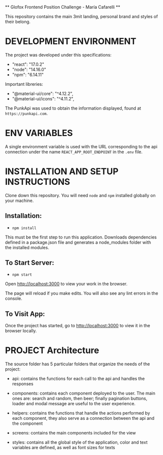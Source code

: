 ** Glofox Frontend Position Challenge - María Cafarelli **

This repository contains the main 3mit landing, personal brand and styles of their belong.

# DEVELOPMENT ENVIRONMENT

The project was developed under this specifications:

- "react": "17.0.2"
- "node": "14.16.0"
- "npm": "6.14.11"

Important libreries:

- "@material-ui/core": "^4.12.2",
- "@material-ui/icons": "^4.11.2",

The PunkApi was used to obtain the information displayed, found at `https://punkapi.com`. 

# ENV VARIABLES

A single environment variable is used with the URL corresponding to the api connection under the name `REACT_APP_ROOT_ENDPOINT` in the `.env` file.

# INSTALLATION AND SETUP INSTRUCTIONS

Clone down this repository. You will need `node` and `npm` installed globally on your machine.

## Installation:

- `npm install`

This must be the first step to run this application. Downloads dependencies defined in a package.json file and generates a node_modules folder with the installed modules.

## To Start Server:

- `npm start`

Open [http://localhost:3000](http://localhost:3000) to view your work in the browser.

The page will reload if you make edits. You will also see any lint errors in the console.

## To Visit App:

Once the project has started, go to [http://localhost:3000](http://localhost:3000) to view it in the browser locally.

# PROJECT Architecture


The source folder has 5 particular folders that organize the needs of the project:

- api: contains the functions for each call to the api and handles the responses

- components: contains each component deployed to the user. The main ones are: search and random, then beer; finally pagination buttons, loader and modal message are useful to the user experience.

- helpers: contains the functions that handle the actions performed by each component, they also serve as a connection between the api and the component

- screens: contains the main components included for the view

- styles: contains all the global style of the application, color and text variables are defined, as well as font sizes for texts